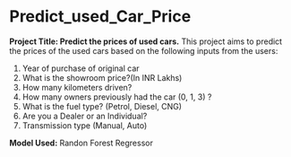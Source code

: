 # Predict_used_Car_Price
**Project Title: Predict the prices of used cars.**
This project aims to predict the prices of the used cars based on the following inputs from the users:
1. Year of purchase of original car 
2. What is the showroom price?(In INR Lakhs)
3. How many kilometers driven?
4. How many owners previously had the car (0, 1, 3) ?
5. What is the fuel type? (Petrol, Diesel, CNG)
6. Are you a Dealer or an Individual?
7. Transmission type (Manual, Auto)

**Model Used:**
Randon Forest Regressor
